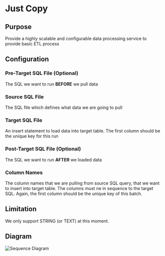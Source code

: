 # Just Copy

## Purpose   

Provide a highly scalable and configurable data processing service to provide basic ETL process 

## Configuration

### Pre-Target SQL File (Optional)

The SQL we want to run __BEFORE__ we pull data

### Source SQL File

The SQL file which defines what data we are going to pull

### Target SQL File

An insert statement to load data into target table. The first column should be the unique key for this run

### Post-Target SQL File (Optional)

The SQL we want to run __AFTER__ we loaded data

### Column Names

The column names that we are pulling from source SQL query, that we want to insert into target table. The columns must ne in sequence to the target SQL. Again, the first column should be the unique key of this batch.   

## Limitation

We only support STRING (or TEXT) at this moment. 

## Diagram

![Sequence Diagram](http://plantuml.com/plantuml/uml/VL6xJiGm4Epz5QDhg0Bz5JI7aA122HArusmE2yVhMziW_XxdWHHE2LlExipixjpOZlHjq9AiTZNvZaIfP9CZFEUOSEBmZJUMZzxnbrA75s53CQ8X-RI63gZkKK2gNhMSAM7f7t14dJr2wQIv4ozERKvMiyILxX5DDXDqXqTjNHRQSMyuYo4ywAJNzD4-pgt9UdDiv2_xNFERt0useHlXWJjowYoS0vvy94ceoR1q2gKSSq3F0jBc7LB-XAMsjKVJ4Mbrd9p-AfOCr0xllsif1lOTV1vQ4d2F7Chg5FSEttdwh1C9XeVWA5dsUw5pJBzPhWH6kCG-4TJsq9xtQROaX9N63m00)
